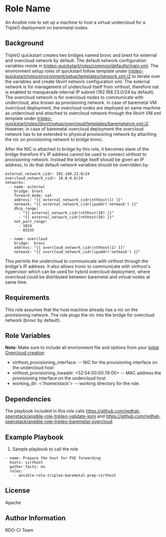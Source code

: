 Role Name
=========

An Ansible role to set up a machine to host a virtual undercloud for a TripleO deployment on baremetal nodes.

Background
----------
TripleO quickstart creates two bridges named brovc and brext for external and overcloud network by default. The default network configuration variables reside in [tripleo-quickstart/roles/common/defaults/main.yml](https://github.com/openstack/tripleo-quickstart/blob/master/roles/common/defaults/main.yml#L85). The environment setup roles of quickstart follow template under [tripleo-quickstart/roles/environment/setup/templates/network.xml.j2](https://github.com/openstack/tripleo-quickstart/blob/master/roles/environment/setup/templates/network.xml.j2) to iterate over the variables and create libvirt network configuration xml. The external network is for management of undercloud itself from virthost, therefore nat is enabled to masquerade internal IP subnet (192.168.23.0/24 by default). The overcloud network is for overcloud nodes to communicate with undercloud, also known as provisioning network. In case of baremetal VM overcloud deployment, the overcloud nodes are deployed on same machine as undercloud and attached to overcloud network through the libvirt VM xml template under [tripleo-quickstart/roles/libvirt/setup/overcloud/templates/baremetalvm.xml.j2](https://github.com/openstack/tripleo-quickstart/blob/master/roles/libvirt/setup/overcloud/templates/baremetalvm.xml.j2#L29). However, in case of baremetal overcloud deployment the overcloud network has to be extended to physical provisioning network by attaching the nic on provisioning network to bridge brovc.

After the NIC is attached to bridge by this role, it becomes slave of the bridge therefore it's IP address cannot be used to connect virthost to provisioning network. Instead the bridge itself should be given an IP address, to do that default network variables should be overridden by:

```
external_network_cidr: 192.168.23.0/24
overcloud_network_cidr: 10.0.0.0/24
networks:
  - name: external
    bridge: brext
    forward_mode: nat
    address: "{{ external_network_cidr|nthhost(1) }}"
    netmask: "{{ external_network_cidr|ipaddr('netmask') }}"
    dhcp_range:
      - "{{ external_network_cidr|nthhost(10) }}"
      - "{{ external_network_cidr|nthhost(50) }}"
    nat_port_range:
      - 1024
      - 65535

  - name: overcloud
    bridge:  brovc
    address: "{{ overcloud_network_cidr|nthhost(1) }}"
    netmask: "{{ overcloud_network_cidr|ipaddr('netmask') }}"
```
This permits the undercloud to communicate with virthost through the bridge's IP address. It also allows Ironic to communicate with virthost's hypervisor which can be used for hybrid overcloud deployment, where overcloud could be distributed between baremetal and virtual nodes at same time.   

Requirements
------------

This role assumes that the host machine already has a nic on the provisioning network. The role plugs the nic into the bridge for overcloud network (brovc by default). 

Role Variables
--------------

**Note:** Make sure to include all environment file and options from your [initial Overcloud creation](https://access.redhat.com/documentation/en-US/Red_Hat_Enterprise_Linux_OpenStack_Platform/7/html/Director_Installation_and_Usage/sect-Scaling_the_Overcloud.html)

- virthost_provisioning_interface: <eth1> --  NIC for the provisioning interface on the undercloud host
- virthost_provisioning_hwaddr: <52:54:00:00:76:00> -- MAC address the provisioning interface on the undercloud host
- working_dir: <'/home/stack'> -- working directory for the role.


Dependencies
------------

The playbook included in this role calls https://github.com/redhat-openstack/ansible-role-tripleo-validate-ipmi and https://github.com/redhat-openstack/ansible-role-tripleo-baremetal-overcloud.

Example Playbook
----------------

  1. Sample playbook to call the role

    - name: Prepare the host for PXE forwarding
      hosts: virthost
      gather_facts: no
      roles:
        - ansible-role-tripleo-baremetal-prep-virthost

License
-------

Apache

Author Information
------------------

RDO-CI Team
